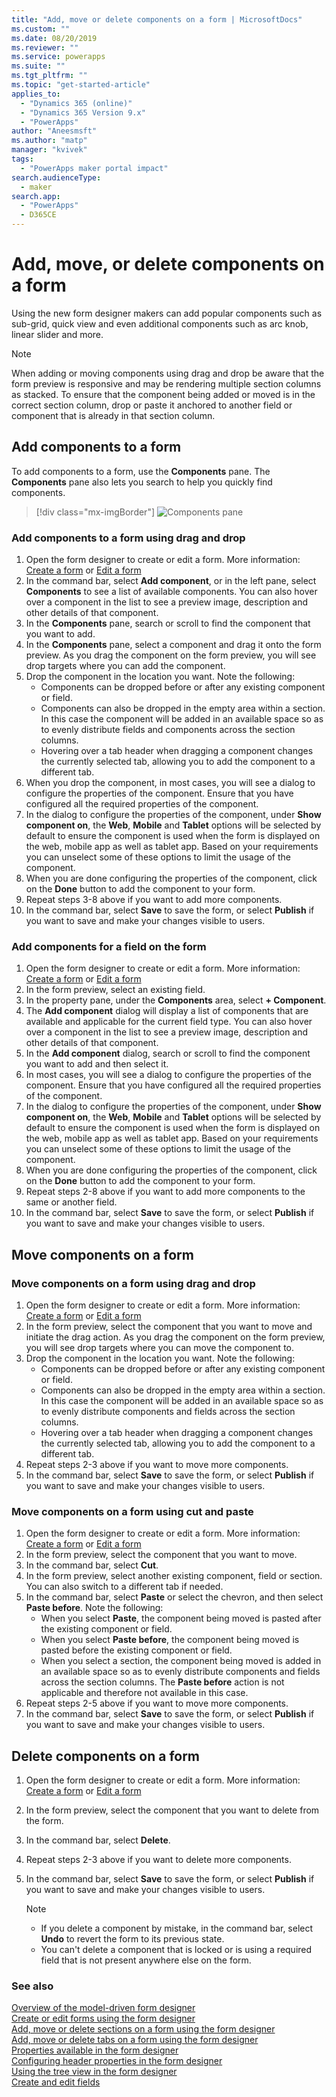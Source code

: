 ```yaml
---
title: "Add, move or delete components on a form | MicrosoftDocs"
ms.custom: ""
ms.date: 08/20/2019
ms.reviewer: ""
ms.service: powerapps
ms.suite: ""
ms.tgt_pltfrm: ""
ms.topic: "get-started-article"
applies_to: 
  - "Dynamics 365 (online)"
  - "Dynamics 365 Version 9.x"
  - "PowerApps"
author: "Aneesmsft"
ms.author: "matp"
manager: "kvivek"
tags: 
  - "PowerApps maker portal impact"
search.audienceType: 
  - maker
search.app: 
  - "PowerApps"
  - D365CE
---
```


# Add, move, or delete components on a form  
Using the new form designer makers can add popular components such as sub-grid, quick view and even additional components such as arc knob, linear slider and more.

> [!NOTE]
> When adding or moving components using drag and drop be aware that the form preview is responsive and may be rendering multiple section columns as stacked. To ensure that the component being added or moved is in the correct section column, drop or paste it anchored to another field or component that is already in that section column.

## Add components to a form
To add components to a form, use the **Components** pane. The **Components** pane also lets you search to help you quickly find components.  

> [!div class="mx-imgBorder"] 
> ![](media/FormDesignerComponentsPane.png "Components pane")

### Add components to a form using drag and drop

1. Open the form designer to create or edit a form. More information: [Create a form](create-and-edit-forms.md#create-a-form) or [Edit a form](create-and-edit-forms.md#edit-a-form)
2. In the command bar, select **Add component**, or in the left pane, select **Components** to see a list of available components. You can also hover over a component in the list to see a preview image, description and other details of that component.
3. In the **Components** pane, search or scroll to find the component that you want to add.
4. In the **Components** pane, select a component and drag it onto the form preview. As you drag the component on the form preview, you will see drop targets where you can add the component. 
5. Drop the component in the location you want. Note the following: 
    - Components can be dropped before or after any existing component or field.
    - Components can also be dropped in the empty area within a section. In this case the component will be added in an available space so as to evenly distribute fields and components across the section columns.
    - Hovering over a tab header when dragging a component changes the currently selected tab, allowing you to add the component to a different tab.   
6. When you drop the component, in most cases, you will see a dialog to configure the properties of the component. Ensure that you have configured all the required properties of the component. 
7. In the dialog to configure the properties of the component, under **Show component on**, the **Web**, **Mobile** and **Tablet** options will be selected by default to ensure the component is used when the form is displayed on the web, mobile app as well as tablet app. Based on your requirements you can unselect some of these options to limit the usage of the component.
8. When you are done configuring the properties of the component, click on the **Done** button to add the component to your form.
9. Repeat steps 3-8 above if you want to add more components.
10. In the command bar, select **Save** to save the form, or select **Publish** if you want to save and make your changes visible to users. 

### Add components for a field on the form

1. Open the form designer to create or edit a form. More information: [Create a form](create-and-edit-forms.md#create-a-form) or [Edit a form](create-and-edit-forms.md#edit-a-form)
2. In the form preview, select an existing field.
3. In the property pane, under the **Components** area, select **+ Component**.
4. The **Add component** dialog will display a list of components that are available and applicable for the current field type. You can also hover over a component in the list to see a preview image, description and other details of that component.
5. In the **Add component** dialog, search or scroll to find the component you want to add and then select it.
6. In most cases, you will see a dialog to configure the properties of the component. Ensure that you have configured all the required properties of the component. 
7. In the dialog to configure the properties of the component, under **Show component on**, the **Web**, **Mobile** and **Tablet** options will be selected by default to ensure the component is used when the form is displayed on the web, mobile app as well as tablet app. Based on your requirements you can unselect some of these options to limit the usage of the component.
8. When you are done configuring the properties of the component, click on the **Done** button to add the component to your form.
9. Repeat steps 2-8 above if you want to add more components to the same or another field.
10. In the command bar, select **Save** to save the form, or select **Publish** if you want to save and make your changes visible to users.

## Move components on a form

### Move components on a form using drag and drop

1. Open the form designer to create or edit a form. More information: [Create a form](create-and-edit-forms.md#create-a-form) or [Edit a form](create-and-edit-forms.md#edit-a-form)
2. In the form preview, select the component that you want to move and initiate the drag action. As you drag the component on the form preview, you will see drop targets where you can move the component to. 
3. Drop the component in the location you want. Note the following: 
    - Components can be dropped before or after any existing component or field.
    - Components can also be dropped in the empty area within a section. In this case the component will be added in an available space so as to evenly distribute components and fields across the section columns.
    - Hovering over a tab header when dragging a component changes the currently selected tab, allowing you to add the component to a different tab.   
4. Repeat steps 2-3 above if you want to move more components.
5. In the command bar, select **Save** to save the form, or select **Publish** if you want to save and make your changes visible to users. 

### Move components on a form using cut and paste

1. Open the form designer to create or edit a form. More information: [Create a form](create-and-edit-forms.md#create-a-form) or [Edit a form](create-and-edit-forms.md#edit-a-form)
2. In the form preview, select the component that you want to move.
3. In the command bar, select **Cut**.
4. In the form preview, select another existing component, field or section. You can also switch to a different tab if needed.
5. In the command bar, select **Paste** or select the chevron, and then select **Paste before**. Note the following:
    - When you select **Paste**, the component being moved is pasted after the existing component or field. 
    - When you select **Paste before**, the component being moved is pasted before the existing component or field.
    - When you select a section, the component being moved is added in an available space so as to evenly distribute components and fields across the section columns. The **Paste before** action is not applicable and therefore not available in this case.
6. Repeat steps 2-5 above if you want to move more components.
7. In the command bar, select **Save** to save the form, or select **Publish** if you want to save and make your changes visible to users. 

## Delete components on a form
1. Open the form designer to create or edit a form. More information: [Create a form](create-and-edit-forms.md#create-a-form) or [Edit a form](create-and-edit-forms.md#edit-a-form)
2. In the form preview, select the component that you want to delete from the form. 
3. In the command bar, select **Delete**. 
4. Repeat steps 2-3 above if you want to delete more components.
5. In the command bar, select **Save** to save the form, or select **Publish** if you want to save and make your changes visible to users. 

     > [!NOTE]
     >   -  If you delete a component by mistake, in the command bar, select **Undo** to revert the form to its previous state. 
     >   -  You can't delete a component that is locked or is using a required field that is not present anywhere else on the form. 

### See also
[Overview of the model-driven form designer](form-designer-overview.md)  
[Create or edit forms using the form designer](create-and-edit-forms.md)  
[Add, move or delete sections on a form using the form designer](add-move-or-delete-sections-on-form.md)  
[Add, move or delete tabs on a form using the form designer](add-move-or-delete-tabs-on-form.md)  
[Properties available in the form designer](form-designer-properties.md)  
[Configuring header properties in the form designer](form-designer-header-properties.md)  
[Using the tree view in the form designer](using-tree-view-on-form.md)  
[Create and edit fields](../common-data-service/create-edit-field-portal.md)
